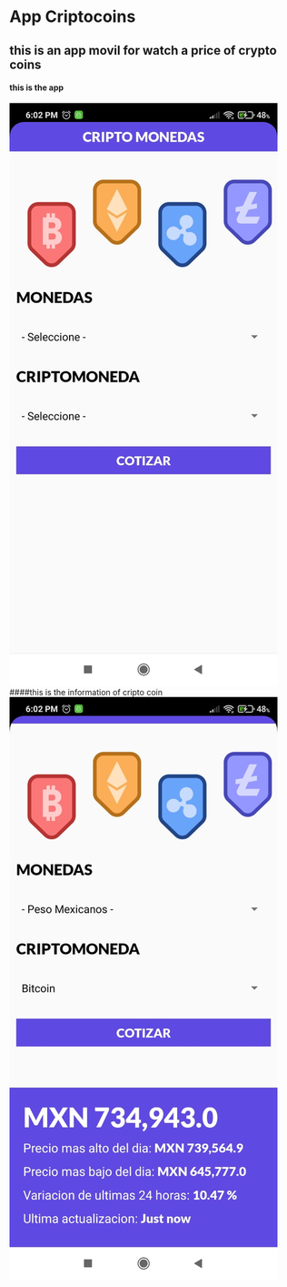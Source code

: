 # App Criptocoins
## this is an app movil for watch a price of crypto coins

#### this is the app
![app](./assets/img/readme/app.jpeg "app")
####this is the information of cripto coin
![showPrice](./assets/img/readme/showPrice.jpeg "showPrice")
